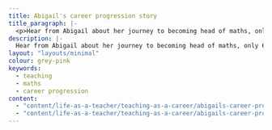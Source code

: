 ```yaml
---
title: Abigail's career progression story 
title_paragraph: |-
  <p>Hear from Abigail about her journey to becoming head of maths, only 6 years into her teaching career.</p>
description: |-
  Hear from Abigail about her journey to becoming head of maths, only 6 years into her teaching career.
layout: "layouts/minimal"
colour: grey-pink
keywords:
  - teaching
  - maths
  - career progression
content: 
  - "content/life-as-a-teacher/teaching-as-a-career/abigails-career-progression-story/header" 
  - "content/life-as-a-teacher/teaching-as-a-career/abigails-career-progression-story/article"
---
```


